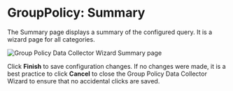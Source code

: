 # GroupPolicy: Summary

The Summary page displays a summary of the configured query. It is a wizard page for all categories.

![Group Policy Data Collector Wizard Summary page](/img/product_docs/accessanalyzer/11.6/admin/datacollector/grouppolicy/summary.webp)

Click **Finish** to save configuration changes. If no changes were made, it is a best practice to
click **Cancel** to close the Group Policy Data Collector Wizard to ensure that no accidental clicks
are saved.
